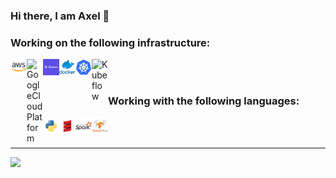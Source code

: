 ### Hi there, I am Axel 👋

<!--
- 🔭 I’m currently working ...
- 🌱 I’m currently learning ...
- 👯 I’m looking to collaborate on ...
- 🤔 I’m looking for help with ...
- 💬 Ask me about ...
- 📫 How to reach me: ...
- 😄 Pronouns: ...
- ⚡ Fun fact: ...
-->

### Working on the following infrastructure:
<img align="left" alt="AWS" width="26px" src="https://raw.githubusercontent.com/github/explore/master/topics/aws/aws.png" />
<img align="left" alt="GoogleCloudPlatform" width="26px" src="https://avatars.githubusercontent.com/u/2810941?s=200&v=4" />
<img align="left" alt="Terraform" width="26px" src="https://raw.githubusercontent.com/github/explore/master/topics/terraform/terraform.png" />
<img align="left" alt="Docker" width="26px" src="https://raw.githubusercontent.com/github/explore/master/topics/docker/docker.png" />
<img align="left" alt="Kubernetes" width="26px" src="https://raw.githubusercontent.com/github/explore/master/topics/kubernetes/kubernetes.png" />
<img align="left" alt="Kubeflow" width="26px" src="https://upload.wikimedia.org/wikipedia/en/2/21/Kubeflow-logo.png" />
<!-- <img align="left" alt="Kubeflow" width="26px" src="https://raw.githubusercontent.com/github/explore/master/topics/kubeflow/kubeflow.png" /> -->
<br />
<br />

### Working with the following languages:
<img align="left" alt="Python" width="26px" src="https://raw.githubusercontent.com/github/explore/master/topics/python/python.png" />
<img align="left" alt="Scala" width="26px" src="https://raw.githubusercontent.com/github/explore/master/topics/scala/scala.png" />
<img align="left" alt="Spark" width="26px" src="https://raw.githubusercontent.com/github/explore/master/topics/spark/spark.png" />
<img align="left" alt="Tensorflow" width="26px" src="https://raw.githubusercontent.com/github/explore/master/topics/tensorflow/tensorflow.png" />

<br />
<br />

---

<a href="https://github.com/axelborja">
  <img height="160em" src="https://github-readme-stats.vercel.app/api?username=axelborja&show_icons=true&include_all_commits=true&custom_title=GitHub+Stats&theme=vue">
</a>

[linkedin]: https://www.linkedin.com/in/axelborja/
